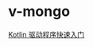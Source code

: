 # v-mongo

[Kotlin 驱动程序快速入门](https://www.mongodb.com/zh-cn/docs/drivers/kotlin/coroutine/current/quick-start/)

